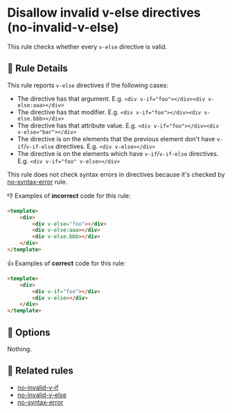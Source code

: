 # Disallow invalid v-else directives (no-invalid-v-else)

This rule checks whether every `v-else` directive is valid.

## 📖 Rule Details

This rule reports `v-else` directives if the following cases:

- The directive has that argument. E.g. `<div v-if="foo"></div><div v-else:aaa></div>`
- The directive has that modifier. E.g. `<div v-if="foo"></div><div v-else.bbb></div>`
- The directive has that attribute value. E.g. `<div v-if="foo"></div><div v-else="bar"></div>`
- The directive is on the elements that the previous element don't have `v-if`/`v-if-else` directives. E.g. `<div v-else></div>`
- The directive is on the elements which have `v-if`/`v-if-else` directives. E.g. `<div v-if="foo" v-else></div>`

This rule does not check syntax errors in directives because it's checked by [no-syntax-error] rule.

👎 Examples of **incorrect** code for this rule:

```html
<template>
    <div>
        <div v-else="foo"></div>
        <div v-else:aaa></div>
        <div v-else.bbb></div>
    </div>
</template>
```

👍 Examples of **correct** code for this rule:

```html
<template>
    <div>
        <div v-if="foo"></div>
        <div v-else></div>
    </div>
</template>
```

## 🔧 Options

Nothing.

## 👫 Related rules

- [no-invalid-v-if]
- [no-invalid-v-else]
- [no-syntax-error]


[no-invalid-v-if]:   no-invalid-v-if.md
[no-invalid-v-else]: no-invalid-v-else.md
[no-syntax-error]:   no-syntax-error.md
